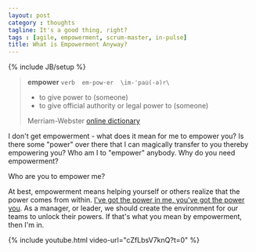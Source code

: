 ```yaml
---
layout: post
category : thoughts
tagline: It's a good thing, right?
tags : [agile, empowerment, scrum-master, in-pulse]
title: What is Empowerment Anyway?
---
```

{% include JB/setup %}

> **empower** `verb  em·pow·er  \im-ˈpau̇(-ə)r\ `
> 
>  * to give power to (someone)
>  * to give official authority or legal power to (someone)
> 
> <footer>Merriam-Webster <a href="http://www.merriam-webster.com/dictionary/empower">online dictionary</a></footer>

I don't get empowerment - what does it mean for me to empower you? Is there some "power" over there that I can magically transfer to you thereby empowering you? Who am I to "empower" anybody. Why do you need empowerment? 

Who are you to empower me?

At best, empowerment means helping yourself or others realize that the power comes from within. [I've got the power in me, you've got the power you][power in me]. As a manager, or leader, we should create the environment for our teams to unlock their powers. If that's what you mean by empowerment, then I'm in. 

{% include youtube.html video-url="cZfLbsV7knQ?t=0" %}


 [power in me]: https://www.youtube.com/watch?v=cZfLbsV7knQ
 [online dictionary]: http://www.merriam-webster.com/dictionary/empower
